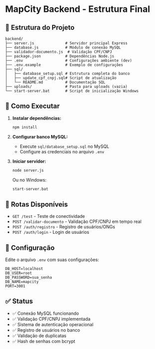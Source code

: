# MapCity Backend - Estrutura Final

## 📁 Estrutura do Projeto

```
backend/
├── server.js              # Servidor principal Express
├── database.js            # Módulo de conexão MySQL
├── validador-documento.js  # Validação CPF/CNPJ
├── package.json           # Dependências Node.js
├── .env                   # Configurações ambiente (dev)
├── .env.example           # Exemplo de configurações
├── sql/
│   ├── database_setup.sql # Estrutura completa do banco
│   ├── update_cpf_cnpj.sql# Script de atualização
│   └── README.md          # Documentação SQL
├── uploads/               # Pasta para uploads (vazia)
└── start-server.bat       # Script de inicialização Windows
```

## 🚀 Como Executar

1. **Instalar dependências:**
   ```bash
   npm install
   ```

2. **Configurar banco MySQL:**
   - Execute `sql/database_setup.sql` no MySQL
   - Configure as credenciais no arquivo `.env`

3. **Iniciar servidor:**
   ```bash
   node server.js
   ```
   Ou no Windows:
   ```bash
   start-server.bat
   ```

## 📡 Rotas Disponíveis

- `GET /test` - Teste de conectividade
- `POST /validar-documento` - Validação CPF/CNPJ em tempo real
- `POST /auth/registro` - Registro de usuários/ONGs
- `POST /auth/login` - Login de usuários

## 🔧 Configuração

Edite o arquivo `.env` com suas configurações:

```env
DB_HOST=localhost
DB_USER=root
DB_PASSWORD=sua_senha
DB_NAME=mapcity
PORT=3001
```

## ✅ Status

- ✅ Conexão MySQL funcionando
- ✅ Validação CPF/CNPJ implementada
- ✅ Sistema de autenticação operacional
- ✅ Registro de usuários no banco
- ✅ Validação de duplicatas
- ✅ Hash de senhas com bcrypt
